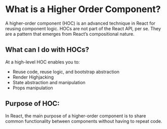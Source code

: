 # What is a Higher Order Component?

A higher-order component (HOC) is an advanced technique in React for reusing component logic. HOCs are not part of the React API, per se. They are a pattern that emerges from React’s compositional nature.

## What can I do with HOCs?
At a high-level HOC enables you to:
* Reuse code, reuse logic, and bootstrap abstraction
* Render Highjacking
* State abstraction and manipulation
* Props manipulation

## Purpose of HOC:
In React, the main purpose of a higher-order component is to share common functionality between components without having to repeat code.